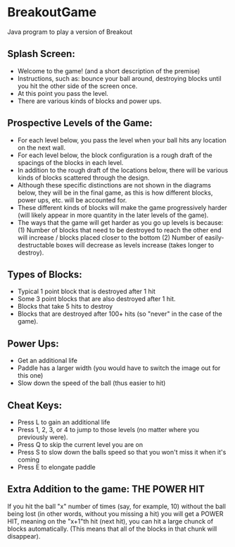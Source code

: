 # BreakoutGame
Java program to play a version of Breakout

## Splash Screen:
- Welcome to the game! (and a short description of the premise)
- Instructions, such as: bounce your ball around, destroying blocks until you hit the other side of the screen once.
- At this point you pass the level.
- There are various kinds of blocks and power ups.

## Prospective Levels of the Game:
- For each level below, you pass the level when your ball hits any location on the next wall.
- For each level below, the block configuration is a rough draft of the spacings of the blocks in each level.
- In addition to the rough draft of the locations below, there will be various kinds of blocks scattered through the design.
- Although these specific distinctions are not shown in the diagrams below, they will be in the final game, as this is how different blocks, power ups, etc. will be accounted for.
- These different kinds of blocks will make the game progressively harder (will likely appear in more quantity in the later levels of the game).
- The ways that the game will get harder as you go up levels is because:
	(1) Number of blocks that need to be destroyed to reach the other end will increase / blocks placed closer to the bottom
	(2) Number of easily-destructable boxes will decrease as levels increase (takes longer to destroy).
 
## Types of Blocks:
- Typical 1 point block that is destroyed after 1 hit
- Some 3 point blocks that are also destroyed after 1 hit.
- Blocks that take 5 hits to destroy
- Blocks that are destroyed after 100+ hits (so "never" in the case of the game).

## Power Ups:
- Get an additional life
- Paddle has a larger width (you would have to switch the image out for this one)
- Slow down the speed of the ball (thus easier to hit)

## Cheat Keys:
- Press L to gain an additional life
- Press 1, 2, 3, or 4 to jump to those levels (no matter where you previously were).
- Press Q to skip the current level you are on
- Press S to slow down the balls speed so that you won't miss it when it's coming 
- Press E to elongate paddle

## Extra Addition to the game: THE POWER HIT
If you hit the ball "x" number of times (say, for example, 10) without the ball being lost (in other words, without you missing a hit)
you will get a POWER HIT, meaning on the "x+1"th hit (next hit), you can hit a large chunck of blocks automatically. (This means that
all of the blocks in that chunk will disappear). 
